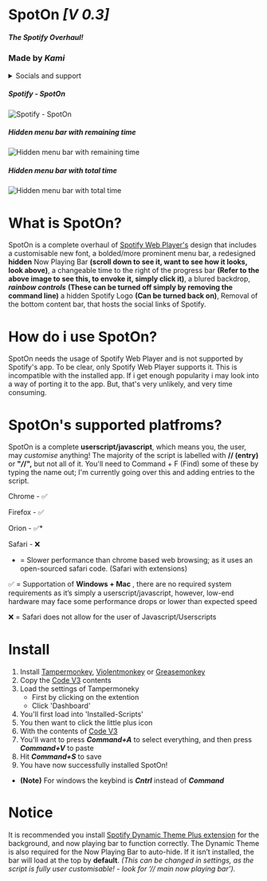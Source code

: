 # **SpotOn *[V 0.3]***
##### The Spotify Overhaul!
### Made by ***Kami***
<details><summary>Socials and support</summary>
<p>

##### Support via Discord - https://discord.gg/pjNn2M22ct
##### Help Support Me -  https://www.buymeacoffee.com/KamiAMVS
</p>
</details>


##### Spotify - SpotOn
![Spotify - SpotOn](https://user-images.githubusercontent.com/103985728/195014667-f55ea9f3-7fc2-4097-a835-9cbccbe42992.jpeg)
##### Hidden menu bar with remaining time
![Hidden menu bar with remaining time](https://user-images.githubusercontent.com/103985728/195015082-d31a1ecf-1df0-4a8f-8051-c78f0bfef0a9.png)
##### Hidden menu bar with total time
![Hidden menu bar with total time](https://user-images.githubusercontent.com/103985728/195015092-5f12509b-b312-4884-b179-35a3c4f7d064.png)


# What is SpotOn?


SpotOn is a complete overhaul of [Spotify Web Player's](https://open.spotify.com/) design that includes a customisable new font, a bolded/more prominent menu bar, a redesigned __hidden__ Now Playing Bar __(scroll down to see it, want to see how it looks, look above)__, a changeable time to the right of the progress bar __(Refer to the above image to see this, to envoke it, simply click it)__, a blured backdrop, ___rainbow controls___ __(These can be turned off simply by removing the command line)__ a hidden Spotify Logo __(Can be turned back on)__, Removal of the bottom content bar, that hosts the social links of Spotify. 



# How do i use SpotOn?


SpotOn needs the usage of Spotify Web Player and is not supported by Spotify's app. To be clear, only Spotify Web Player supports it. 
This is incompatible with the installed app. If i get enough popularity i may look into a way of porting it to the app. But, that's very
unlikely, and very time consuming. 


# SpotOn's supported platfroms?


SpotOn is a complete **userscript/javascript**, which means you, the user, may _customise_ anything! The majority of the script is labelled with **// (entry)** or **"*/*/",** but not all of it. You'll need to Command + F (Find) some of these by typing the name out; I'm currently going over this and adding entries to the script.


Chrome -  ✅


Firefox -  ✅


Orion -  ✅*


Safari - ❌



* = Slower performance than chrome based web browsing; as it uses an open-sourced safari code. (Safari with extensions)

✅ = Supportation of __Windows + Mac__ , there are no required system requirements as it’s simply a userscript/javascript, 
however, low-end hardware may face some performance drops or lower than expected speed


❌ = Safari does not allow for the user of Javascript/Userscripts

# Install 
1. Install [Tampermonkey](https://www.tampermonkey.net/), [Violentmonkey](https://violentmonkey.github.io/get-it/) or [Greasemonkey](https://addons.mozilla.org/en-GB/firefox/addon/greasemonkey/)
2. Copy the [Code V3](https://github.com/SenpaiHunters/SpotOn/blob/17c1e80474aa0a969558c83eec151501737aa2fd/Code%20V3) contents
3. Load the settings of Tampermoneky
   - First by clicking on the extention
   - Click 'Dashboard'
4. You'll first load into 'Installed-Scripts'
5. You then want to click the little plus icon
6. With the contents of [Code V3](https://github.com/SenpaiHunters/SpotOn/blob/17c1e80474aa0a969558c83eec151501737aa2fd/Code%20V3)
7. You'll want to press ___Command+A___ to select everything, and then press ___Command+V___ to paste
8. Hit ___Command+S___ to save
9. You have now successfully installed SpotOn!
  - __(Note)__ For windows the keybind is ___Cntrl___ instead of ___Command___
  
  
# Notice
It is recommended you install [Spotify Dynamic Theme Plus extension](https://chrome.google.com/webstore/detail/spotify-dynamic-theme-plu/bhonlncoengmlbidemffnajjlaijkemm) for the background, and now playing bar to function correctly. The Dynamic Theme is also required for the Now Playing Bar to auto-hide. If it isn’t installed, the bar will load at the top by __default__. _(This can be changed in settings, as the script is fully user customisable! - look for ‘//  main now playing bar’)._
